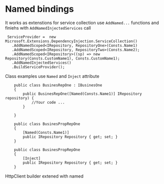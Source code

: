 # Named bindings
It works as extenstions for service collection 
use `AddNamed...` functions and finiehs with `AddNamedInjectedServices` call

```CSharp
 ServiceProvider =  new Microsoft.Extensions.DependencyInjection.ServiceCollection()
   .AddNamedScoped<IRepository, RepositoryOne>(Consts.Name1)
   .AddNamedScoped<IRepository, RepositoryTwo>(Consts.Name2);
   .AddNamedScoped<IRepository>((sp) => new Repository(Consts.CustomName1), Consts.CustomName1);
   .AddNamedInjectedServices()
   .BuildServiceProvider();
```

Class examples use `Named` and `Inject` attribute 
```CSharp
    public class BusinesRepOne : IBusinesOne
    {
        public BusinesRepOne([Named(Consts.Name1)] IRepository repository) {
            //Your code ...
        }

    }

    public class BusinesPropRepOne
    {
        [Named(Consts.Name1)]
        public IRepository Repository { get; set; }
    }

    public class BusinesPropRepOne
    {
        [Inject]
        public IRepository Repository { get; set; }
    }
```

HttpClient builder extened with named 
